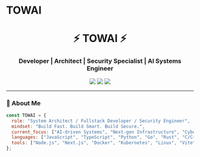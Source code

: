 # TOWAI
<!-- TOWAI - GitHub Profile -->

<h1 align="center">⚡ TOWAI ⚡</h1>
<h3 align="center">Developer | Architect | Security Specialist | AI Systems Engineer</h3>

<p align="center">
  <img src="https://img.shields.io/badge/Code-Everything-blueviolet?style=flat-square&logo=github" />
  <img src="https://img.shields.io/badge/Focus-AI%20%26%20System%20Architecture-ff69b4?style=flat-square" />
  <img src="https://img.shields.io/badge/Status-Building_TOWAI_Project-00ffcc?style=flat-square" />
</p>

---

### 👾 About Me
```js
const TOWAI = {
  role: "System Architect / Fullstack Developer / Security Engineer",
  mindset: "Build Fast. Build Smart. Build Secure.",
  current_focus: ["AI-driven Systems", "Next-gen Infrastructure", "Cyberpunk Design"],
  languages: ["JavaScript", "TypeScript", "Python", "Go", "Rust", "C/C++", "Shell"],
  tools: ["Node.js", "Next.js", "Docker", "Kubernetes", "Linux", "Vite", "Bun", "Nginx"]
};
